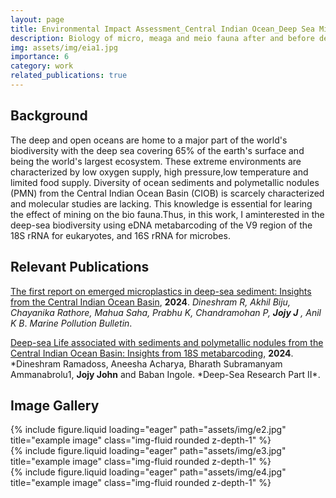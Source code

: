 ```yaml
---
layout: page
title: Environmental Impact Assessment_Central Indian Ocean_Deep Sea Mining
description: Biology of micro, meaga and meio fauna after and before deep sea mining of polymetallic nodules.
img: assets/img/eia1.jpg
importance: 6
category: work
related_publications: true
---
```


## Background

The deep and open oceans are home to a major part of the world's biodiversity with the deep sea covering 65% of the earth's surface and being the world's largest ecosystem. These extreme environments are characterized by low oxygen supply, high pressure,low temperature and limited food supply. Diversity of ocean sediments and polymetallic nodules (PMN) from the Central Indian Ocean Basin (CIOB) is scarcely characterized and molecular studies are lacking. This knowledge is essential for learing the effect of mining on the bio fauna.Thus, in this work, I aminterested in the deep-sea biodiversity using eDNA metabarcoding of the V9 region of the 18S rRNA for eukaryotes, and 16S rRNA for microbes.

## Relevant Publications

[The first report on emerged microplastics in deep-sea sediment: Insights from the Central Indian Ocean Basin](https://www.sciencedirect.com/science/article/pii/S0025326X24014127), **2024**. _Dineshram R, Akhil Biju, Chayanika Rathore, Mahua Saha, Prabhu K, Chandramohan P, **Jojy J** , Anil K B_. _Marine Pollution Bulletin_.

[Deep-sea Life associated with sediments and polymetallic nodules from the Central Indian Ocean Basin: Insights from 18S metabarcoding](https://www.sciencedirect.com/journal/deep-sea-research-part-ii-topical-studies-in-oceanography), **2024**. *Dineshram Ramadoss, Aneesha Acharya, Bharath Subramanyam Ammanabrolu1, **Jojy
John** and Baban Ingole. *Deep-Sea Research Part II\*.

## Image Gallery

<div class="row">
    <div class="col-sm mt-3 mt-md-0">
        {% include figure.liquid loading="eager" path="assets/img/e2.jpg" title="example image" class="img-fluid rounded z-depth-1" %}
    </div>
    <div class="col-sm mt-3 mt-md-0">
        {% include figure.liquid loading="eager" path="assets/img/e3.jpg" title="example image" class="img-fluid rounded z-depth-1" %}
    </div>
    <div class="col-sm mt-3 mt-md-0">
        {% include figure.liquid loading="eager" path="assets/img/e4.jpg" title="example image" class="img-fluid rounded z-depth-1" %}
    </div>
